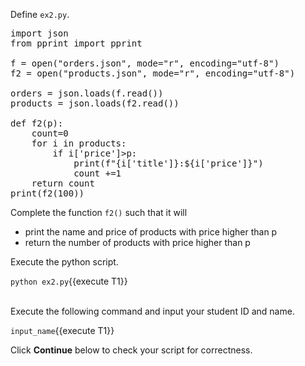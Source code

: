 Define `ex2.py`.

<pre class="file" data-filename="ex2.py" data-target="replace">
import json
from pprint import pprint 

f = open("orders.json", mode="r", encoding="utf-8")
f2 = open("products.json", mode="r", encoding="utf-8")

orders = json.loads(f.read())
products = json.loads(f2.read())

def f2(p):
    count=0
    for i in products:
        if i['price']>p:
            print(f"{i['title']}:${i['price']}")     
            count +=1
    return count
print(f2(100))
</pre>

Complete the function `f2()` such that it will

* print the name and price of products with price higher than p
* return the number of products with price higher than p

Execute the python script.

`python ex2.py`{{execute T1}}



<br/>
Execute the following command and input your student ID and name.

`input_name`{{execute T1}}

Click **Continue** below to check your script for correctness.


